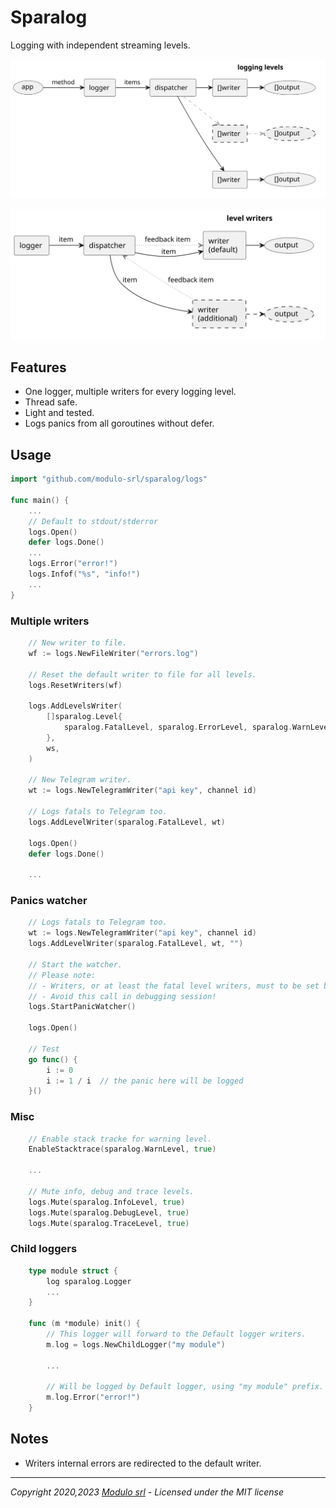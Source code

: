 # Sparalog

Logging with independent streaming levels.

![logger diagram](/doc/img/logger.svg)

![dispatcher diagram](/doc/img/dispatcher.svg)

## Features

* One logger, multiple writers for every logging level.
* Thread safe.
* Light and tested.
* Logs panics from all goroutines without defer.

## Usage

```go
import "github.com/modulo-srl/sparalog/logs"

func main() {
    ...
    // Default to stdout/stderror
    logs.Open()
    defer logs.Done()
    ...
    logs.Error("error!")
    logs.Infof("%s", "info!")
    ...
}
```

### Multiple writers

```go
    // New writer to file.
    wf := logs.NewFileWriter("errors.log")

    // Reset the default writer to file for all levels.
    logs.ResetWriters(wf)

    logs.AddLevelsWriter(
        []sparalog.Level{
            sparalog.FatalLevel, sparalog.ErrorLevel, sparalog.WarnLevel,
        },
        ws,
    )
    
    // New Telegram writer.
    wt := logs.NewTelegramWriter("api key", channel id)
    
    // Logs fatals to Telegram too.
    logs.AddLevelWriter(sparalog.FatalLevel, wt)

    logs.Open()
    defer logs.Done()

    ...
```

### Panics watcher

```go
    // Logs fatals to Telegram too.
    wt := logs.NewTelegramWriter("api key", channel id)
    logs.AddLevelWriter(sparalog.FatalLevel, wt, "")

    // Start the watcher.
    // Please note:
    // - Writers, or at least the fatal level writers, must to be set before this calls.
    // - Avoid this call in debugging session!
    logs.StartPanicWatcher()

    logs.Open()

    // Test
    go func() {
        i := 0
        i := 1 / i  // the panic here will be logged
    }()
```

### Misc

```go
    // Enable stack tracke for warning level.
    EnableStacktrace(sparalog.WarnLevel, true)

    ...

    // Mute info, debug and trace levels.
    logs.Mute(sparalog.InfoLevel, true)
    logs.Mute(sparalog.DebugLevel, true)
    logs.Mute(sparalog.TraceLevel, true)

```

### Child loggers

```go
    type module struct {
        log sparalog.Logger
        ...
    }

    func (m *module) init() {
        // This logger will forward to the Default logger writers.
        m.log = logs.NewChildLogger("my module")

        ...

        // Will be logged by Default logger, using "my module" prefix.
        m.log.Error("error!")
    }    
```

## Notes

* Writers internal errors are redirected to the default writer.

---
*Copyright 2020,2023 [Modulo srl](http://www.modulo.srl) - Licensed under the MIT license*
